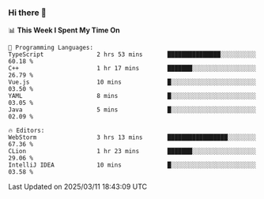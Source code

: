 ### Hi there 👋

<!--
**asdf12303116/asdf12303116** is a ✨ _special_ ✨ repository because its `README.md` (this file) appears on your GitHub profile.

Here are some ideas to get you started:

- 🔭 I’m currently working on ...
- 🌱 I’m currently learning ...
- 👯 I’m looking to collaborate on ...
- 🤔 I’m looking for help with ...
- 💬 Ask me about ...
- 📫 How to reach me: ...
- 😄 Pronouns: ...
- ⚡ Fun fact: ...
-->

<!--START_SECTION:waka-->
📊 **This Week I Spent My Time On** 

```text
💬 Programming Languages: 
TypeScript               2 hrs 53 mins       ███████████████░░░░░░░░░░   60.18 % 
C++                      1 hr 17 mins        ███████░░░░░░░░░░░░░░░░░░   26.79 % 
Vue.js                   10 mins             █░░░░░░░░░░░░░░░░░░░░░░░░   03.50 % 
YAML                     8 mins              █░░░░░░░░░░░░░░░░░░░░░░░░   03.05 % 
Java                     5 mins              █░░░░░░░░░░░░░░░░░░░░░░░░   02.09 % 

🔥 Editors: 
WebStorm                 3 hrs 13 mins       █████████████████░░░░░░░░   67.36 % 
CLion                    1 hr 23 mins        ███████░░░░░░░░░░░░░░░░░░   29.06 % 
IntelliJ IDEA            10 mins             █░░░░░░░░░░░░░░░░░░░░░░░░   03.58 % 
```


 Last Updated on 2025/03/11 18:43:09 UTC
<!--END_SECTION:waka-->
